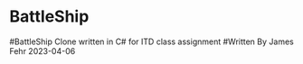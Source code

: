 # BattleShip
#BattleShip Clone written in C# for ITD class assignment
#Written By James Fehr 2023-04-06
